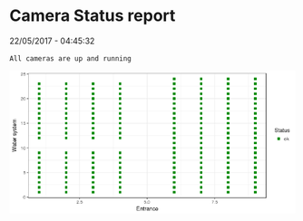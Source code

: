 Camera Status report
================
22/05/2017 - 04:45:32

    All cameras are up and running

![](camreport_files/figure-markdown_github/unnamed-chunk-2-1.png)
